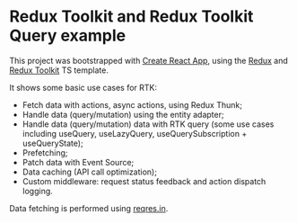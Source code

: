 # Redux Toolkit and Redux Toolkit Query example

This project was bootstrapped with [Create React App](https://github.com/facebook/create-react-app), using the [Redux](https://redux.js.org/) and [Redux Toolkit](https://redux-toolkit.js.org/) TS template.

It shows some basic use cases for RTK:
- Fetch data with actions, async actions, using Redux Thunk;
- Handle data (query/mutation) using the entity adapter;
- Handle data (query/mutation) data with RTK query (some use cases including useQuery, useLazyQuery, useQuerySubscription + useQueryState);
- Prefetching;
- Patch data with Event Source;
- Data caching (API call optimization);
- Custom middleware: request status feedback and action dispatch logging.

Data fetching is performed using [reqres.in](https://reqres.in/).
